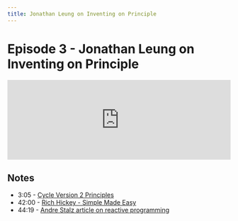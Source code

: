 ```yaml
---
title: Jonathan Leung on Inventing on Principle 
---
```


# Episode 3 - Jonathan Leung on Inventing on Principle

<iframe src="https://omny.fm/shows/future-of-coding/3-jonathan-leung-on-inventing-on-principle/embed?style=artwork" width="100%" height="180" frameborder="0"></iframe>
    
## Notes

*   3:05 - [Cycle Version 2 Principles](https://github.com/stevekrouse/cycle/blob/d6094179c97ec815198cf24cbab9248968a2f157/README.md#principles)
*   42:00 - [Rich Hickey - Simple Made Easy](https://www.infoq.com/presentations/Simple-Made-Easy)
*   44:19 - [Andre Stalz article on reactive programming](http://futurice.com/blog/reactive-mvc-and-the-virtual-dom)